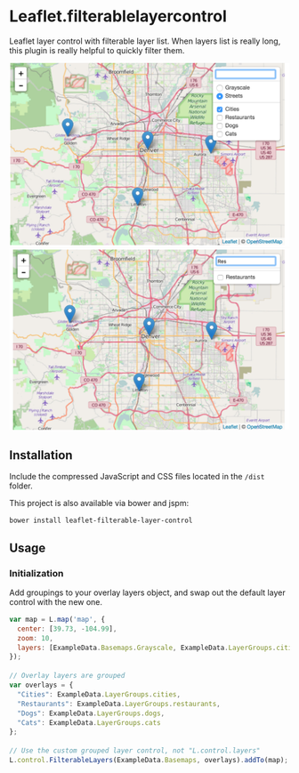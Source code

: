 Leaflet.filterablelayercontrol
===========================

Leaflet layer control with filterable layer list. When layers list is really long, this plugin is really helpful to quickly filter them.

![first preview](preview2.png)
![second preview](preview1.png)

## Installation

Include the compressed JavaScript and CSS files located in the `/dist` folder.

This project is also available via bower and jspm:

```
bower install leaflet-filterable-layer-control
```

## Usage

### Initialization

Add groupings to your overlay layers object, and swap out the default layer
control with the new one.

```javascript
var map = L.map('map', {
  center: [39.73, -104.99],
  zoom: 10,
  layers: [ExampleData.Basemaps.Grayscale, ExampleData.LayerGroups.cities]
});

// Overlay layers are grouped
var overlays = {
  "Cities": ExampleData.LayerGroups.cities,
  "Restaurants": ExampleData.LayerGroups.restaurants,
  "Dogs": ExampleData.LayerGroups.dogs,
  "Cats": ExampleData.LayerGroups.cats
};

// Use the custom grouped layer control, not "L.control.layers"
L.control.FilterableLayers(ExampleData.Basemaps, overlays).addTo(map);
```
